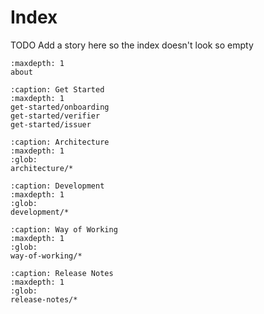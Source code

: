 # Index

TODO Add a story here so the index doesn't look so empty

```{toctree}
:maxdepth: 1
about
```

```{toctree}
:caption: Get Started
:maxdepth: 1
get-started/onboarding
get-started/verifier
get-started/issuer
```

```{toctree}
:caption: Architecture
:maxdepth: 1
:glob:
architecture/*
```

```{toctree}
:caption: Development
:maxdepth: 1
:glob:
development/*
```

```{toctree}
:caption: Way of Working
:maxdepth: 1
:glob:
way-of-working/*
```

```{toctree}
:caption: Release Notes
:maxdepth: 1
:glob:
release-notes/*
```
